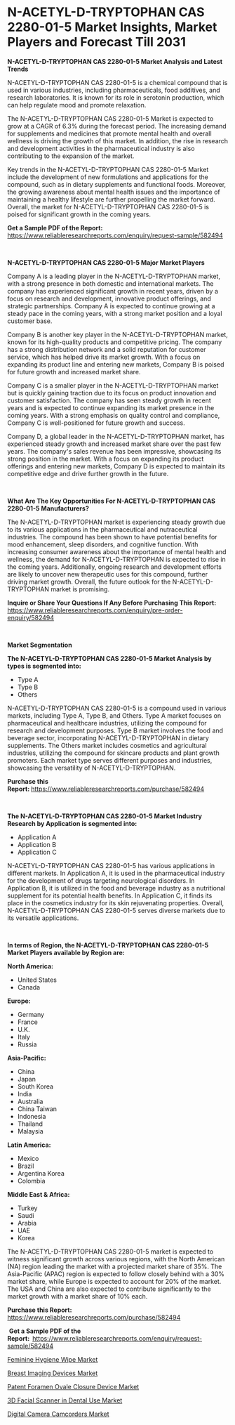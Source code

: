 <p><h1>N-ACETYL-D-TRYPTOPHAN CAS 2280-01-5 Market Insights, Market Players and Forecast Till 2031</h1></p><p><strong>N-ACETYL-D-TRYPTOPHAN CAS 2280-01-5 Market Analysis and Latest Trends</strong></p>
<p><p>N-ACETYL-D-TRYPTOPHAN CAS 2280-01-5 is a chemical compound that is used in various industries, including pharmaceuticals, food additives, and research laboratories. It is known for its role in serotonin production, which can help regulate mood and promote relaxation.</p><p>The N-ACETYL-D-TRYPTOPHAN CAS 2280-01-5 Market is expected to grow at a CAGR of 6.3% during the forecast period. The increasing demand for supplements and medicines that promote mental health and overall wellness is driving the growth of this market. In addition, the rise in research and development activities in the pharmaceutical industry is also contributing to the expansion of the market.</p><p>Key trends in the N-ACETYL-D-TRYPTOPHAN CAS 2280-01-5 Market include the development of new formulations and applications for the compound, such as in dietary supplements and functional foods. Moreover, the growing awareness about mental health issues and the importance of maintaining a healthy lifestyle are further propelling the market forward. Overall, the market for N-ACETYL-D-TRYPTOPHAN CAS 2280-01-5 is poised for significant growth in the coming years.</p></p>
<p><strong>Get a Sample PDF of the Report:&nbsp;</strong> <a href="https://www.reliableresearchreports.com/enquiry/request-sample/582494">https://www.reliableresearchreports.com/enquiry/request-sample/582494</a></p>
<p>&nbsp;</p>
<p><strong>N-ACETYL-D-TRYPTOPHAN CAS 2280-01-5 Major Market Players</strong></p>
<p><p>Company A is a leading player in the N-ACETYL-D-TRYPTOPHAN market, with a strong presence in both domestic and international markets. The company has experienced significant growth in recent years, driven by a focus on research and development, innovative product offerings, and strategic partnerships. Company A is expected to continue growing at a steady pace in the coming years, with a strong market position and a loyal customer base.</p><p>Company B is another key player in the N-ACETYL-D-TRYPTOPHAN market, known for its high-quality products and competitive pricing. The company has a strong distribution network and a solid reputation for customer service, which has helped drive its market growth. With a focus on expanding its product line and entering new markets, Company B is poised for future growth and increased market share.</p><p>Company C is a smaller player in the N-ACETYL-D-TRYPTOPHAN market but is quickly gaining traction due to its focus on product innovation and customer satisfaction. The company has seen steady growth in recent years and is expected to continue expanding its market presence in the coming years. With a strong emphasis on quality control and compliance, Company C is well-positioned for future growth and success.</p><p>Company D, a global leader in the N-ACETYL-D-TRYPTOPHAN market, has experienced steady growth and increased market share over the past few years. The company's sales revenue has been impressive, showcasing its strong position in the market. With a focus on expanding its product offerings and entering new markets, Company D is expected to maintain its competitive edge and drive further growth in the future.</p></p>
<p>&nbsp;</p>
<p><strong>What Are The Key Opportunities For N-ACETYL-D-TRYPTOPHAN CAS 2280-01-5 Manufacturers?</strong></p>
<p><p>The N-ACETYL-D-TRYPTOPHAN market is experiencing steady growth due to its various applications in the pharmaceutical and nutraceutical industries. The compound has been shown to have potential benefits for mood enhancement, sleep disorders, and cognitive function. With increasing consumer awareness about the importance of mental health and wellness, the demand for N-ACETYL-D-TRYPTOPHAN is expected to rise in the coming years. Additionally, ongoing research and development efforts are likely to uncover new therapeutic uses for this compound, further driving market growth. Overall, the future outlook for the N-ACETYL-D-TRYPTOPHAN market is promising.</p></p>
<p><strong>Inquire or Share Your Questions If Any Before Purchasing This Report:</strong> <a href="https://www.reliableresearchreports.com/enquiry/pre-order-enquiry/582494">https://www.reliableresearchreports.com/enquiry/pre-order-enquiry/582494</a></p>
<p>&nbsp;</p>
<p><strong>Market Segmentation</strong></p>
<p><strong>The N-ACETYL-D-TRYPTOPHAN CAS 2280-01-5 Market Analysis by types is segmented into:</strong></p>
<p><ul><li>Type A</li><li>Type B</li><li>Others</li></ul></p>
<p><p>N-ACETYL-D-TRYPTOPHAN CAS 2280-01-5 is a compound used in various markets, including Type A, Type B, and Others. Type A market focuses on pharmaceutical and healthcare industries, utilizing the compound for research and development purposes. Type B market involves the food and beverage sector, incorporating N-ACETYL-D-TRYPTOPHAN in dietary supplements. The Others market includes cosmetics and agricultural industries, utilizing the compound for skincare products and plant growth promoters. Each market type serves different purposes and industries, showcasing the versatility of N-ACETYL-D-TRYPTOPHAN.</p></p>
<p><strong>Purchase this Report:&nbsp;</strong><a href="https://www.reliableresearchreports.com/purchase/582494">https://www.reliableresearchreports.com/purchase/582494</a></p>
<p>&nbsp;</p>
<p><strong>The N-ACETYL-D-TRYPTOPHAN CAS 2280-01-5 Market Industry Research by Application is segmented into:</strong></p>
<p><ul><li>Application A</li><li>Application B</li><li>Application C</li></ul></p>
<p><p>N-ACETYL-D-TRYPTOPHAN CAS 2280-01-5 has various applications in different markets. In Application A, it is used in the pharmaceutical industry for the development of drugs targeting neurological disorders. In Application B, it is utilized in the food and beverage industry as a nutritional supplement for its potential health benefits. In Application C, it finds its place in the cosmetics industry for its skin rejuvenating properties. Overall, N-ACETYL-D-TRYPTOPHAN CAS 2280-01-5 serves diverse markets due to its versatile applications.</p></p>
<p>&nbsp;</p>
<p><strong>In terms of Region, the N-ACETYL-D-TRYPTOPHAN CAS 2280-01-5 Market Players available by Region are:</strong></p>
<p>
    <p> <strong> North America: </strong>
        <ul>
            <li>United States</li>
            <li>Canada</li>
        </ul>
        </p> 
    <p> <strong> Europe: </strong>
        <ul>
            <li>Germany</li>
            <li>France</li>
            <li>U.K.</li>
            <li>Italy</li>
            <li>Russia</li>
        </ul>
        </p> 
    <p> <strong> Asia-Pacific: </strong>
        <ul>
            <li>China</li>
            <li>Japan</li>
            <li>South Korea</li>
            <li>India</li>
            <li>Australia</li>
            <li>China Taiwan</li>
            <li>Indonesia</li>
            <li>Thailand</li>
            <li>Malaysia</li>
        </ul>
        </p> 
    <p> <strong> Latin America: </strong>
        <ul>
            <li>Mexico</li>
            <li>Brazil</li>
            <li>Argentina Korea</li>
            <li>Colombia</li>
        </ul>
        </p> 
    <p> <strong> Middle East & Africa: </strong>
        <ul>
            <li>Turkey</li>
            <li>Saudi</li>
            <li>Arabia</li>
            <li>UAE</li>
            <li>Korea</li>
        </ul>
    </p>
    </p>
<p><p>The N-ACETYL-D-TRYPTOPHAN CAS 2280-01-5 market is expected to witness significant growth across various regions, with the North American (NA) region leading the market with a projected market share of 35%. The Asia-Pacific (APAC) region is expected to follow closely behind with a 30% market share, while Europe is expected to account for 20% of the market. The USA and China are also expected to contribute significantly to the market growth with a market share of 10% each.</p></p>
<p><strong>Purchase this Report: </strong><a href="https://www.reliableresearchreports.com/purchase/582494">https://www.reliableresearchreports.com/purchase/582494</a></p>
<p>&nbsp;<strong>Get a Sample PDF of the Report:&nbsp;&nbsp;</strong><a href="https://www.reliableresearchreports.com/enquiry/request-sample/582494">https://www.reliableresearchreports.com/enquiry/request-sample/582494</a></p>
<p><strong></strong></p>
<p><p><a href="https://github.com/nathandecarvalho/Market-Research-Report-List-2/blob/main/feminine-hygiene-wipe-market.md">Feminine Hygiene Wipe Market</a></p><p><a href="https://medium.com/@soledadroob625/analyzing-breast-imaging-devices-market-global-industry-perspective-and-forecast-2024-to-2031-f4ab8dc59af9">Breast Imaging Devices Market</a></p><p><a href="https://medium.com/@soledadroob625/patent-foramen-ovale-closure-device-market-size-reveals-the-best-marketing-channels-in-global-8a9e10c0dad8">Patent Foramen Ovale Closure Device Market</a></p><p><a href="https://medium.com/@elzaziemann1943/3d-facial-scanner-in-dental-use-market-competitive-analysis-market-trends-and-forecast-to-2031-4a66840d3363">3D Facial Scanner in Dental Use Market</a></p><p><a href="https://github.com/julyju69/Market-Research-Report-List-2/blob/main/digital-camera-camcorders-market.md">Digital Camera Camcorders Market</a></p></p>